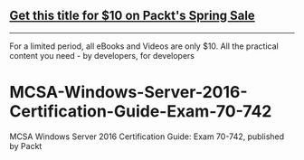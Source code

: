 ## [Get this title for $10 on Packt's Spring Sale](https://www.packt.com/B11581?utm_source=github&utm_medium=packt-github-repo&utm_campaign=spring_10_dollar_2022)
-----
For a limited period, all eBooks and Videos are only $10. All the practical content you need \- by developers, for developers

# MCSA-Windows-Server-2016-Certification-Guide-Exam-70-742
MCSA Windows Server 2016 Certification Guide: Exam 70-742, published by Packt
